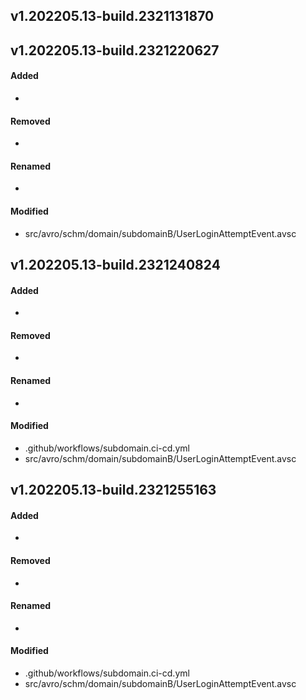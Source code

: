 ## v1.202205.13-build.2321131870

## v1.202205.13-build.2321220627
#### Added
- 

#### Removed
- 

#### Renamed
- 

#### Modified
- src/avro/schm/domain/subdomainB/UserLoginAttemptEvent.avsc


## v1.202205.13-build.2321240824
#### Added
- 

#### Removed
- 

#### Renamed
- 

#### Modified
- .github/workflows/subdomain.ci-cd.yml
- src/avro/schm/domain/subdomainB/UserLoginAttemptEvent.avsc


## v1.202205.13-build.2321255163
#### Added
- 

#### Removed
- 

#### Renamed
- 

#### Modified
- .github/workflows/subdomain.ci-cd.yml
- src/avro/schm/domain/subdomainB/UserLoginAttemptEvent.avsc


